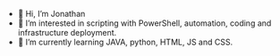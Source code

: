 - 👋 Hi, I’m Jonathan
- 👀 I’m interested in scripting with PowerShell, automation, coding and infrastructure deployment.
- 🌱 I’m currently learning JAVA, python, HTML, JS and CSS.

<!---
Johnbwk/Johnbwk is a ✨ special ✨ repository because its `README.md` (this file) appears on your GitHub profile.
You can click the Preview link to take a look at your changes.
--->

